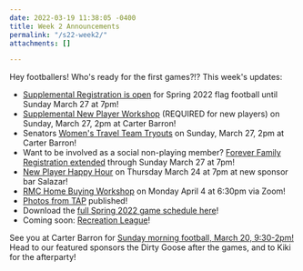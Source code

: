```yaml
---
date: 2022-03-19 11:38:05 -0400
title: Week 2 Announcements
permalink: "/s22-week2/"
attachments: []

---
```

Hey footballers!  Who's ready for the first games?!?  This week's updates:

* [Supplemental Registration is open](/s22-supp-reg/) for Spring 2022 flag football until Sunday March 27 at 7pm!
* [Supplemental New Player Workshop](/supp-workshop-s22/) (REQUIRED for new players) on Sunday, March 27, 2pm at Carter Barron!
* Senators [Women's Travel Team Tryouts](/senators-tryouts-s22/) on Sunday, March 27, 2pm at Carter Barron!
* Want to be involved as a social non-playing member?  [Forever Family Registration extended](/foreverfamily-season22/) through Sunday March 27 at 7pm!
* [New Player Happy Hour](/s22-nphh/) on Thursday March 24 at 7pm at new sponsor bar Salazar!
* [RMC Home Buying Workshop](/s22-rmc/) on Monday April 4 at 6:30pm via Zoom!
* [Photos from TAP](/s22-tap-photos/) published!
* Download the [full Spring 2022 game schedule here](/s22-schedule-rev/)!
* Coming soon: [Recreation League](/recreation-league/)!

See you at Carter Barron for [Sunday morning football, March 20, 9:30-2pm!](/schedule/)  Head to our featured sponsors the Dirty Goose after the games, and to Kiki for the afterparty!